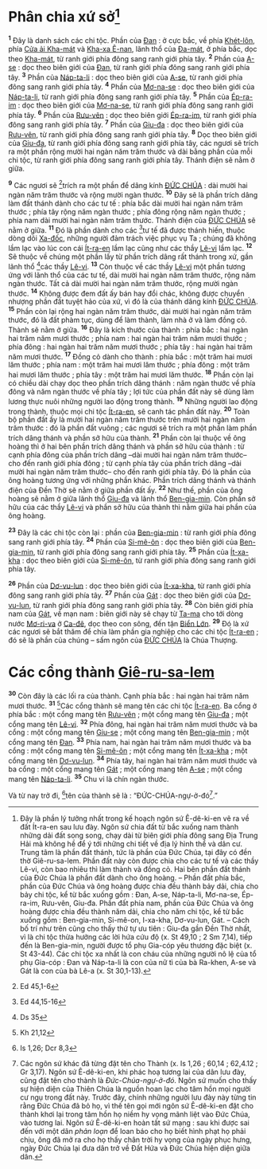 # Phân chia xứ sở[^1]
<sup><b>1</b></sup> Đây là danh sách các chi tộc. Phần của [Đan]() : ở cực bắc, về phía [Khét-lôn](), phía [Cửa ải Kha-mát]() và [Kha-xa Ê-nan](), lãnh thổ của [Đa-mát](), ở phía bắc, dọc theo [Kha-mát](), từ ranh giới phía đông sang ranh giới phía tây. <sup><b>2</b></sup> Phần của [A-se]() : dọc theo biên giới của [Đan](), từ ranh giới phía đông sang ranh giới phía tây. <sup><b>3</b></sup> Phần của [Náp-ta-li]() : dọc theo biên giới của [A-se](), từ ranh giới phía đông sang ranh giới phía tây. <sup><b>4</b></sup> Phần của [Mơ-na-se]() : dọc theo biên giới của [Náp-ta-li](), từ ranh giới phía đông sang ranh giới phía tây. <sup><b>5</b></sup> Phần của [Ép-ra-im]() : dọc theo biên giới của [Mơ-na-se](), từ ranh giới phía đông sang ranh giới phía tây. <sup><b>6</b></sup> Phần của [Rưu-vên]() : dọc theo biên giới [Ép-ra-im](), từ ranh giới phía đông sang ranh giới phía tây. <sup><b>7</b></sup> Phần của [Giu-đa]() : dọc theo biên giới của [Rưu-vên](), từ ranh giới phía đông sang ranh giới phía tây. <sup><b>8</b></sup> Dọc theo biên giới của [Giu-đa](), từ ranh giới phía đông sang ranh giới phía tây, các ngươi sẽ trích ra một phần rộng mười hai ngàn năm trăm thước và dài bằng phần của mỗi chi tộc, từ ranh giới phía đông sang ranh giới phía tây. Thánh điện sẽ nằm ở giữa.

<sup><b>9</b></sup> Các ngươi sẽ [^1*]trích ra một phần để dâng kính [ĐỨC CHÚA]() : dài mười hai ngàn năm trăm thước và rộng mười ngàn thước. <sup><b>10</b></sup> Đây sẽ là phần trích dâng làm đất thánh dành cho các tư tế : phía bắc dài mười hai ngàn năm trăm thước ; phía tây rộng năm ngàn thước ; phía đông rộng năm ngàn thước ; phía nam dài mười hai ngàn năm trăm thước. Thánh điện của [ĐỨC CHÚA]() sẽ nằm ở giữa. <sup><b>11</b></sup> Đó là phần dành cho các [^2*]tư tế đã được thánh hiến, thuộc dòng dõi [Xa-đốc](), những người đảm trách việc phục vụ Ta ; chúng đã không lầm lạc vào lúc con cái [Ít-ra-en]() lầm lạc cũng như các thầy [Lê-vi]() lầm lạc. <sup><b>12</b></sup> Sẽ thuộc về chúng một phần lấy từ phần trích dâng rất thánh trong xứ, gần lãnh thổ [^3*]các thầy [Lê-vi](). <sup><b>13</b></sup> Còn thuộc về các thầy [Lê-vi]() một phần tương ứng với lãnh thổ của các tư tế, dài mười hai ngàn năm trăm thước, rộng năm ngàn thước. Tất cả dài mười hai ngàn năm trăm thước, rộng mười ngàn thước. <sup><b>14</b></sup> Không được đem đất ấy bán hay đổi chác, không được chuyển nhượng phần đất tuyệt hảo của xứ, vì đó là của thánh dâng kính [ĐỨC CHÚA](). <sup><b>15</b></sup> Phần còn lại rộng hai ngàn năm trăm thước, dài mười hai ngàn năm trăm thước, đó là đất phàm tục, dùng để làm thành, làm nhà ở và làm đồng cỏ. Thành sẽ nằm ở giữa. <sup><b>16</b></sup> Đây là kích thước của thành : phía bắc : hai ngàn hai trăm năm mươi thước ; phía nam : hai ngàn hai trăm năm mươi thước ; phía đông : hai ngàn hai trăm năm mươi thước ; phía tây : hai ngàn hai trăm năm mươi thước. <sup><b>17</b></sup> Đồng cỏ dành cho thành : phía bắc : một trăm hai mươi lăm thước ; phía nam : một trăm hai mươi lăm thước ; phía đông : một trăm hai mươi lăm thước ; phía tây : một trăm hai mươi lăm thước. <sup><b>18</b></sup> Phần còn lại có chiều dài chạy dọc theo phần trích dâng thánh : năm ngàn thước về phía đông và năm ngàn thước về phía tây ; lợi tức của phần đất này sẽ dùng làm lương thực nuôi những người lao động trong thành. <sup><b>19</b></sup> Những người lao động trong thành, thuộc mọi chi tộc [Ít-ra-en](), sẽ canh tác phần đất này. <sup><b>20</b></sup> Toàn bộ phần đất ấy là mười hai ngàn năm trăm thước trên mười hai ngàn năm trăm thước : đó là phần đất vuông ; các ngươi sẽ trích ra một phần làm phần trích dâng thánh và phần sở hữu của thành. <sup><b>21</b></sup> Phần còn lại thuộc về ông hoàng thì ở hai bên phần trích dâng thánh và phần sở hữu của thành : từ cạnh phía đông của phần trích dâng –dài mười hai ngàn năm trăm thước– cho đến ranh giới phía đông ; từ cạnh phía tây của phần trích dâng –dài mười hai ngàn năm trăm thước– cho đến ranh giới phía tây. Đó là phần của ông hoàng tương ứng với những phần khác. Phần trích dâng thánh và thánh điện của Đền Thờ sẽ nằm ở giữa phần đất ấy. <sup><b>22</b></sup> Như thế, phần của ông hoàng sẽ nằm ở giữa lãnh thổ [Giu-đa]() và lãnh thổ [Ben-gia-min](). Còn phần sở hữu của các thầy [Lê-vi]() và phần sở hữu của thành thì nằm giữa hai phần của ông hoàng.

<sup><b>23</b></sup> Đây là các chi tộc còn lại : phần của [Ben-gia-min]() : từ ranh giới phía đông sang ranh giới phía tây. <sup><b>24</b></sup> Phần của [Si-mê-ôn]() : dọc theo biên giới của [Ben-gia-min](), từ ranh giới phía đông sang ranh giới phía tây. <sup><b>25</b></sup> Phần của [Ít-xa-kha]() : dọc theo biên giới của [Si-mê-ôn](), từ ranh giới phía đông sang ranh giới phía tây.

<sup><b>26</b></sup> Phần của [Dơ-vu-lun]() : dọc theo biên giới của [Ít-xa-kha](), từ ranh giới phía đông sang ranh giới phía tây. <sup><b>27</b></sup> Phần của [Gát]() : dọc theo biên giới của [Dơ-vu-lun](), từ ranh giới phía đông sang ranh giới phía tây. <sup><b>28</b></sup> Còn biên giới phía nam của [Gát](), về mạn nam : biên giới này sẽ chạy từ [Ta-ma]() cho tới dòng nước [Mơ-ri-va]() ở [Ca-đê](), dọc theo con sông, đến tận [Biển Lớn](). <sup><b>29</b></sup> Đó là xứ các ngươi sẽ bắt thăm để chia làm phần gia nghiệp cho các chi tộc [Ít-ra-en]() ; đó sẽ là phần của chúng – sấm ngôn của [ĐỨC CHÚA]() là Chúa Thượng.


# Các cổng thành [Giê-ru-sa-lem]()
<sup><b>30</b></sup> Còn đây là các lối ra của thành. Cạnh phía bắc : hai ngàn hai trăm năm mươi thước. <sup><b>31</b></sup> [^4*]Các cổng thành sẽ mang tên các chi tộc [Ít-ra-en](). Ba cổng ở phía bắc : một cổng mang tên [Rưu-vên]() ; một cổng mang tên [Giu-đa]() ; một cổng mang tên [Lê-vi](). <sup><b>32</b></sup> Phía đông, hai ngàn hai trăm năm mươi thước và ba cổng : một cổng mang tên [Giu-se]() ; một cổng mang tên [Ben-gia-min]() ; một cổng mang tên [Đan](). <sup><b>33</b></sup> Phía nam, hai ngàn hai trăm năm mươi thước và ba cổng : một cổng mang tên [Si-mê-ôn]() ; một cổng mang tên [Ít-xa-kha]() ; một cổng mang tên [Dơ-vu-lun](). <sup><b>34</b></sup> Phía tây, hai ngàn hai trăm năm mươi thước và ba cổng : một cổng mang tên [Gát]() ; một cổng mang tên [A-se]() ; một cổng mang tên [Náp-ta-li](). <sup><b>35</b></sup> Chu vi là chín ngàn thước.

Và từ nay trở đi, [^5*]tên của thành sẽ là : “ĐỨC-CHÚA-ngự-ở-đó[^2].”

[^1]: Đây là phần lý tưởng nhất trong kế hoạch ngôn sứ Ê-dê-ki-en vẽ ra về đất Ít-ra-en sau lưu đày. Ngôn sứ chia đất từ bắc xuống nam thành những dải đất song song, chạy dài từ biên giới phía đông sang Địa Trung Hải mà không hề để ý tới những chi tiết về địa lý hình thể và dân cư. Trung tâm là phần đất thánh, tức là phần của Đức Chúa, tại đây có đền thờ Giê-ru-sa-lem. Phần đất này còn được chia cho các tư tế và các thầy Lê-vi, còn bao nhiêu thì làm thành và đồng cỏ. Hai bên phần đất thánh của Đức Chúa là phần đất dành cho ông hoàng. – Phần đất phía bắc, phần của Đức Chúa và ông hoàng được chia đều thành bảy dải, chia cho bảy chi tộc, kể từ bắc xuống gồm : Đan, A-se, Náp-ta-li, Mơ-na-se, Ép-ra-im, Rưu-vên, Giu-đa. Phần đất phía nam, phần của Đức Chúa và ông hoàng được chia đều thành năm dải, chia cho năm chi tộc, kể từ bắc xuống gồm : Ben-gia-min, Si-mê-on, I-xa-kha, Dơ-vu-lun, Gát. – Cách bố trí như trên cũng cho thấy thứ tự ưu tiên : Giu-đa gần Đền Thờ nhất, vì là chi tộc thừa hưởng các lời hứa cứu độ (x. St 49,10 ; 2 Sm 7,14), tiếp đến là Ben-gia-min, người được tổ phụ Gia-cóp yêu thương đặc biệt (x. St 43-44). Các chi tộc xa nhất là con cháu của những người nô lệ của tổ phụ Gia-cóp : Đan và Náp-ta-li là con của nữ tì của bà Ra-khen, A-se và Gát là con của bà Lê-a (x. St 30,1-13).
[^2]: Các ngôn sứ khác đã từng đặt tên cho Thành (x. Is 1,26 ; 60,14 ; 62,4.12 ; Gr 3,17). Ngôn sứ Ê-dê-ki-en, khi phác hoạ tương lai của dân lưu đày, cũng đặt tên cho thành là *Đức-Chúa-ngự-ở-đó*. Ngôn sứ muốn cho thấy sự hiện diện của Thiên Chúa là nguồn hoan lạc cho tâm hồn mọi người cư ngụ trong đất này. Trước đây, chính những người lưu đày này từng tin rằng Đức Chúa đã bỏ họ, vì thế tên gọi mới ngôn sứ Ê-dê-ki-en đặt cho thành khơi lại trong tâm hồn họ niềm hy vọng mãnh liệt vào Đức Chúa, vào tương lai. Ngôn sứ Ê-dê-ki-en hoàn tất sứ mạng : sau khi được sai đến với một dân *phản loạn* để loan báo cho họ biết hình phạt họ phải chịu, ông đã mở ra cho họ thấy chân trời hy vọng của ngày phục hưng, ngày Đức Chúa lại đưa dân trở về Đất Hứa và Đức Chúa hiện diện giữa dân.
[^1*]: Ed 45,1-6
[^2*]: Ed 44,15-16
[^3*]: Ds 35
[^4*]: Kh 21,12
[^5*]: Is 1,26; Dcr 8,3
